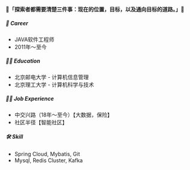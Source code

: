 #### 👋「**探索者都需要清楚三件事：现在的位置，目标，以及通向目标的道路。**」👋
<!--
**ittarvin/ittarvin** is a ✨ _special_ ✨ repository because its `README.md` (this file) appears on your GitHub profile.
Here are some ideas to get you started:
- 🔭 I’m currently working on ...
- 🌱 I’m currently learning ...
- 👯 I’m looking to collaborate on ...
- 🤔 I’m looking for help with ...
- 💬 Ask me about ...
- 📫 How to reach me: ...
- 😄 Pronouns: ...
- ⚡ Fun fact: ...
-->
##### 🔭 Career
- JAVA软件工程师
- 2011年～至今
##### 👨‍🎓 Education
- 北京邮电大学 - 计算机信息管理
- 北京理工大学 - 计算机科学与技术
##### 👨‍💻 Job Experience
- 中交兴路（18年～至今）【大数据，保险】
- 社区半径【智能社区】
##### 🛠 Skill
- Spring Cloud, Mybatis, Git
- Mysql, Redis Cluster, Kafka

